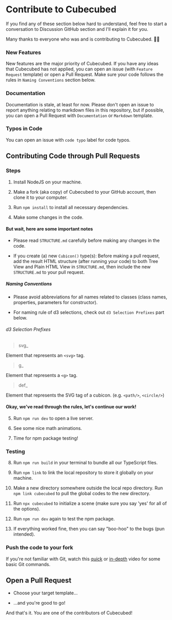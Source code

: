 # Contribute to Cubecubed

If you find any of these section below hard to understand, feel free to start a conversation to Discussion GitHub section and I'll explain it for you.

Many thanks to everyone who was and is contributing to Cubecubed. 🥳🎉

### New Features

New features are the major priority of Cubecubed. If you have any ideas that Cubecubed has not applied, you can open an issue (with `Feature Request` template) or open a Pull Request. Make sure your code follows the rules in `Naming Conventions` section below.

### Documentation

Documentation is stale, at least for now. Please don't open an issue to report anything relating to markdown files in this repository, but if possible, you can open a Pull Request with `Documentation` or `Markdown` template.

### Typos in Code

You can open an issue with `code typo` label for code typos.

## Contributing Code through Pull Requests

### Steps

1. Install NodeJS on your machine.

2. Make a fork (aka copy) of Cubecubed to your GitHub account, then clone it to your computer.

3. Run `npm install` to install all necessary dependencies.

4. Make some changes in the code.

#### But wait, here are some important notes

-   Please read `STRUCTURE.md` carefully before making any changes in the code.

-   If you create (a) new `Cubicon()` type(s): Before making a pull request, add the result HTML structure (after running your code) to both Tree View and Plain HTML View in `STRUCTURE.md`, then include the new `STRUCTURE.md` to your pull request.

##### Naming Conventions

-   Please avoid abbreviations for all names related to classes (class names, properties, parameters for constructor).

-   For naming rule of d3 selections, check out `d3 Selection Prefixes` part below.

###### d3 Selection Prefixes

> svg\_

Element that represents an `<svg>` tag.

> g\_

Element that represents a `<g>` tag.

> def\_

Element that represents the SVG tag of a cubicon. (e.g. `<path/>`, `<circle/>`)

#### Okay, we've read through the rules, let's continue our work!

5. Run `npm run dev` to open a live server.

6. See some nice math animations.

7. Time for npm package testing!

### Testing

8. Run `npm run build` in your terminal to bundle all our TypeScript files.

9. Run `npm link` to link the local repository to store it globally on your machine.

10. Make a new directory somewhere outside the local repo directory. Run `npm link cubecubed` to pull the global codes to the new directory.

11. Run `npx cubecubed` to initialize a scene (make sure you say 'yes' for all of the options).

12. Run `npm run dev` again to test the npm package.

13. If everything worked fine, then you can say "boo-hoo" to the bugs (pun intended).

### Push the code to your fork

If you're not familiar with Git, watch this [quick](https://www.youtube.com/watch?v=hwP7WQkmECE) or [in-depth](https://www.youtube.com/watch?v=SWYqp7iY_Tc) video for some basic Git commands.

## Open a Pull Request

-   Choose your target template...

-   ...and you're good to go!

And that's it. You are one of the contributors of Cubecubed!
